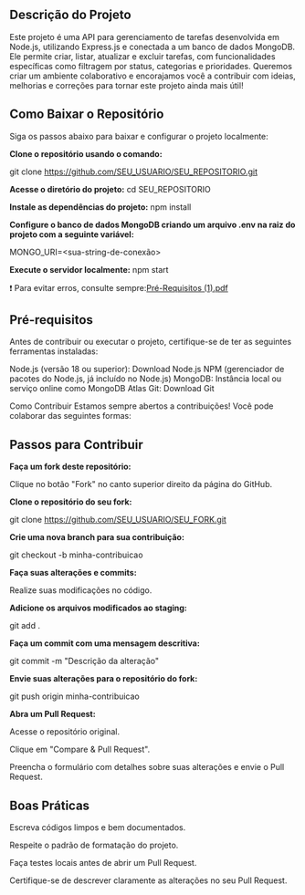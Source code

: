 ## Descrição do Projeto
Este projeto é uma API para gerenciamento de tarefas desenvolvida em Node.js, utilizando Express.js e conectada a um banco de dados MongoDB. Ele permite criar, listar, atualizar e excluir tarefas, com funcionalidades específicas como filtragem por status, categorias e prioridades.
Queremos criar um ambiente colaborativo e encorajamos você a contribuir com ideias, melhorias e correções para tornar este projeto ainda mais útil!

## Como Baixar o Repositório
Siga os passos abaixo para baixar e configurar o projeto localmente:

**Clone o repositório usando o comando:**

git clone https://github.com/SEU_USUARIO/SEU_REPOSITORIO.git

**Acesse o diretório do projeto:**
cd SEU_REPOSITORIO

**Instale as dependências do projeto:**
npm install

**Configure o banco de dados MongoDB criando um arquivo .env na raiz do projeto com a seguinte variável:**

MONGO_URI=<sua-string-de-conexão>

**Execute o servidor localmente:**
npm start

❗ Para evitar erros, consulte sempre:[Pré-Requisitos (1).pdf](https://github.com/user-attachments/files/17969850/Pre-Requisitos.1.pdf)


## Pré-requisitos
Antes de contribuir ou executar o projeto, certifique-se de ter as seguintes ferramentas instaladas:

Node.js (versão 18 ou superior): Download Node.js
NPM (gerenciador de pacotes do Node.js, já incluído no Node.js)
MongoDB: Instância local ou serviço online como MongoDB Atlas
Git: Download Git

Como Contribuir
Estamos sempre abertos a contribuições! Você pode colaborar das seguintes formas:

## Passos para Contribuir
**Faça um fork deste repositório:**

Clique no botão "Fork" no canto superior direito da página do GitHub.

**Clone o repositório do seu fork:**

git clone https://github.com/SEU_USUARIO/SEU_FORK.git

**Crie uma nova branch para sua contribuição:**

git checkout -b minha-contribuicao

**Faça suas alterações e commits:**

Realize suas modificações no código.

**Adicione os arquivos modificados ao staging:**


git add .

**Faça um commit com uma mensagem descritiva:**


git commit -m "Descrição da alteração"


**Envie suas alterações para o repositório do fork:**


git push origin minha-contribuicao


**Abra um Pull Request:**

Acesse o repositório original.

Clique em "Compare & Pull Request".

Preencha o formulário com detalhes sobre suas alterações e envie o Pull Request.


## Boas Práticas
Escreva códigos limpos e bem documentados.

Respeite o padrão de formatação do projeto.

Faça testes locais antes de abrir um Pull Request.

Certifique-se de descrever claramente as alterações no seu Pull Request.
